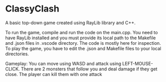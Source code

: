 # ClassyClash
A basic top-down game created using RayLib library and C++.

To run the game, compile and run the code on the main.cpp.
You need to have RayLib installed and you must provide its local path to the Makefile and .json files in .vscode directory.
The code is mostly here for inspection. To play the game, you have to edit the .json and Makefile files to your local directories.


Gameplay:
You can move using WASD and attack using LEFT-MOUSE-CLICK. There are 2 monsters that follow you and deal damage if they get close. The player can kill them with one attack

